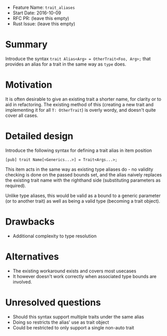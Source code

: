 - Feature Name: `trait_aliases`
- Start Date: 2016-10-09
- RFC PR: (leave this empty)
- Rust Issue: (leave this empty)

# Summary
[summary]: #summary

Introduce the syntax `trait Alias<Arg> = OtherTrait<Foo, Arg>;` that provides an alias for a trait in the same way as `type` does.

# Motivation
[motivation]: #motivation

It is often desirable to give an existing trait a shorter name, for clarity or to aid in refactoring. The existing method of this
(creating a new trait and implementing it for all `T: OtherTrait`) is overly wordy, and doesn't quite cover all cases.

# Detailed design
[design]: #detailed-design

Introduce the following syntax for defining a trait alias in item position

```
[pub] trait Name[<Generics...>] = Trait<Args...>;
```

This item acts in the same way as existing type aliases do - no validity checking is done on the passed bounds set, and the alias
naively replaces the existing trait name with the righthand side (substituting parameters as required).

Unlike type aliases, this would be valid as a bound to a generic parameter (or to another trait) as well as being a valid type
(becoming a trait object).

# Drawbacks
[drawbacks]: #drawbacks

- Additional complexity to type resolution

# Alternatives
[alternatives]: #alternatives

- The existing workaround exists and covers most usecases
 - It however doesn't work correctly when associated type bounds are involved.

# Unresolved questions
[unresolved]: #unresolved-questions

- Should this syntax support multiple traits under the same alias
 - Doing so restricts the alias' use as trait object
 - Could be restricted to only support a single non-auto trait
